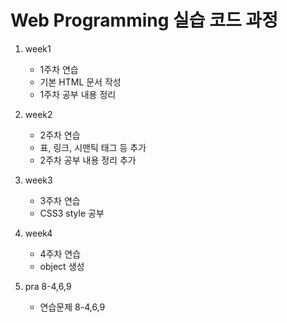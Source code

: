 # Web Programming 실습 코드 과정

1. week1
   - 1주차 연습
   - 기본 HTML 문서 작성
   - 1주차 공부 내용 정리
2. week2
   - 2주차 연습
   - 표, 링크, 시맨틱 태그 등 추가
   - 2주차 공부 내용 정리 추가
3. week3
   - 3주차 연습
   - CSS3 style 공부
  
4. week4
   - 4주차 연습
   - object 생성
  
5. pra 8-4,6,9
   - 연습문제 8-4,6,9

